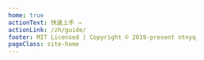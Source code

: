 ```yaml
---
home: true
actionText: 快速上手 →
actionLink: /zh/guide/
footer: MIT Licensed | Copyright © 2019-present ntnyq
pageClass: site-home
---
```


<div class="hero-icon">
  <vp-icon color="#3eaf7c" name="vue" />
</div>
